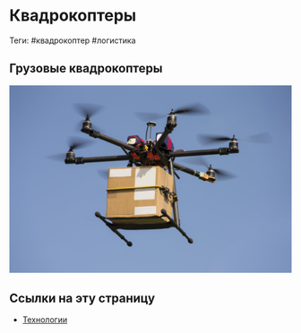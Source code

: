 # Квадрокоптеры

Теги: #квадрокоптер #логистика 

## Грузовые квадрокоптеры

![../assets/ispolzovaniya-dronov-dlya-dostavki.jpg](../assets/ispolzovaniya-dronov-dlya-dostavki.jpg)

## Ссылки на эту страницу

* [Технологии](%D0%A2%D0%B5%D1%85%D0%BD%D0%BE%D0%BB%D0%BE%D0%B3%D0%B8%D0%B8.md)
